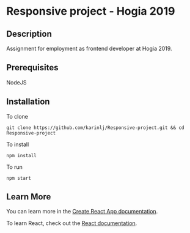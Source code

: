 # Responsive project - Hogia 2019

## Description

Assignment for employment as frontend developer at Hogia 2019.

## Prerequisites

NodeJS

## Installation

To clone

`git clone https://github.com/karinlj/Responsive-project.git && cd Responsive-project`

To install

`npm install`

To run

`npm start`

## Learn More

You can learn more in the [Create React App documentation](https://facebook.github.io/create-react-app/docs/getting-started).

To learn React, check out the [React documentation](https://reactjs.org/).
